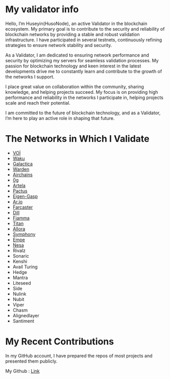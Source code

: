 # My validator info
Hello, I’m Huseyin(HusoNode), an active Validator in the blockchain ecosystem. My primary goal is to contribute to the security and reliability of blockchain networks by providing a stable and robust validation infrastructure. I have participated in several testnets, continuously refining strategies to ensure network stability and security.

As a Validator, I am dedicated to ensuring network performance and security by optimizing my servers for seamless validation processes. My passion for blockchain technology and keen interest in the latest developments drive me to constantly learn and contribute to the growth of the networks I support.

I place great value on collaboration within the community, sharing knowledge, and helping projects succeed. My focus is on providing high performance and reliability in the networks I participate in, helping projects scale and reach their potential.

I am committed to the future of blockchain technology, and as a Validator, I’m here to play an active role in shaping that future.

# The Networks in Which I Validate
- [VOİ](https://voi-nodes.dev/node/8a618859-479c)
- [Waku](http://94.72.111.67:3000/d/yns_4vFVk/nwaku-monitoring?orgId=1&refresh=1m)
- [Galactica](https://explorer.corenodehq.com/Galactica%20Testnet/staking/galavaloper1rg5n0w824dge95trk2nrqmyy0l6z3rhf6ug45d) 
- [Warden](https://explorer.corenodehq.com/Warden-Buenavista./staking/wardenvaloper1v7fk4flqpzlr9dh35p04cqq24zhhdn376pf5qa)   
- [Airchains](https://explorer.corenodehq.com/Airchains-Testnet./staking/airvaloper14errkj8yspvdcallu96e9k6gksjn3mdf8mx5qa) 
- [0g](https://explorer.corenodehq.com/0G-Testnet.newton/staking/0gvaloper1k82depfxg7q3lq3x9qe2t69ztt2hh8tz2dfukm)  
- [Artela](https://explorer.corenodehq.com/Artela%20Testnet/staking/artvaloper1xsv5ysfzq7zn0wwcar0gnkal6vp7ftj9mnhzvj)  
- [Pactus](https://pacviewer.com/address/pc1p9wf76m0p6xl7sn880h7qqvquk8vxylcgklrtfr)   
- [Eigen-Gasp](https://holesky.eigenlayer.xyz/operator/0x58eb6054c8a9082318981d3a609c21f4d78b619c)  
- [Ar.io](https://network-portal.app/staking#/gateways/9oqMfuQWZ6QNPzu4ZZcXCQuD6SVFtUK7hbxOmlfrWpI)   
- [Farcaster](http://149.102.159.7:3000/) 
- [Dill](https://andes.dill.xyz/validators?pubkey=858c5dc75a3da7085bbfffb7ae57dbc1bbcf8466201094987b2ecef1d3ab00f3c81342042affd51ed59bafa98ab04212) 
- [Fiamma](https://testnet-explorer.fiammachain.io/fiamma/staking/fiammavaloper1ya0sygq5e3yp2gudnnfqc0mjf462uzz2qyrm98)  
- [Titan](https://explorers.titannet.io/en/validators/titanvaloper13ncu3m77zzvpq0ycv7c3gaswx2s33agnk7x97d)
- [Allora](https://explorer.testnet-1.testnet.allora.network/allora-testnet-1/staking/allovaloper1hlqycchq6qrynzmrwzvk2masnjz3qztzd0md2k)
- [Symphony](https://testnet.ping.pub/symphony/staking/symphonyvaloper1dsmnavqp0nfwjpjcyjypdy4fa9z8pv4vznt75d)
- [Empe](https://explorer.corenodehq.com/empe-testnet/staking/empevaloper13yhe4jsljvg360hvg65t3mes7xfrsxxne2j2kl)
- [Nesa](https://node.nesa.ai/nodes/7M6nvHaTuzt4xraiFL7DRwpXke6KsPGaVQj1ykAffVfK)
- Rivalz
- Sonaric
- Kenshi
- Avail Turing
- Hedge
- Mantra
- Liteseed
- Side
- Nulink
- Nubit
- Viper
- Chasm
- Alignedlayer
- Santiment

 # My Recent Contributions
In my GitHub account, I have prepared the repos of most projects and presented them publicly.

My Github : [Link](https://github.com/aksamlan) 
